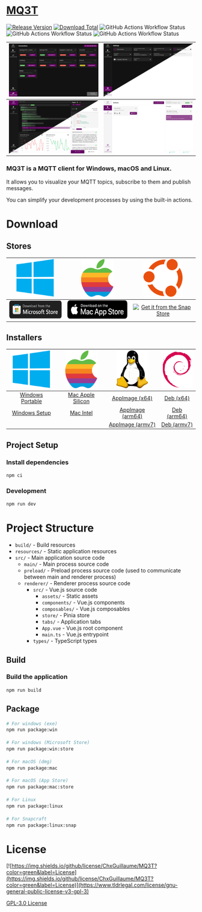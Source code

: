 # [MQ3T](https://mq3t.guillaumechx.dev/)

[//]: # (![https://img.shields.io/badge/Release-working%20on%20it%20!!-red]&#40;https://img.shields.io/badge/Release-working%20on%20it%20!!-red&#41;)
[![Release Version](https://img.shields.io/github/v/release/ChxGuillaume/MQ3T?label=Release)](https://github.com/ChxGuillaume/MQ3T/releases)
[![Download Total](https://img.shields.io/github/downloads/ChxGuillaume/MQ3T/total?label=Downloads)](https://github.com/ChxGuillaume/MQ3T/releases)
![GitHub Actions Workflow Status](https://img.shields.io/github/actions/workflow/status/ChxGuillaume/MQ3T/.github%2Fworkflows%2Fbuild-windows.yml?logo=github&label=Build%20Windows)
![GitHub Actions Workflow Status](https://img.shields.io/github/actions/workflow/status/ChxGuillaume/MQ3T/.github%2Fworkflows%2Fbuild-mac.yml?logo=github&label=Build%20Mac)
![GitHub Actions Workflow Status](https://img.shields.io/github/actions/workflow/status/ChxGuillaume/MQ3T/.github%2Fworkflows%2Fbuild-linux.yml?logo=github&label=Build%20Linux)


| ![Connections Theme Mix](docs/screenshots/connections-dark.png) | ![Settings](docs/screenshots/settings-mix.png) |
|-----------------------------------------------------------------|------------------------------------------------|
| ![Topics List](docs/screenshots/topics/topics-2-mix.png)        | ![Actions](docs/screenshots/actions-light.png) |

### MQ3T is a MQTT client for Windows, macOS and Linux.

It allows you to visualize your MQTT topics, subscribe to them and publish messages.

You can simplify your development processes by using the built-in actions.

# Download

## Stores

|                                    <img src='docs/platforms-logo/windows-logo.png' height='100'>                                    |                                  <img src='docs/platforms-logo/apple-logo.png' height='100'>                                   |                                       <img src='docs/platforms-logo/ubuntu-logo.svg' height='100'>                                        |
|:-----------------------------------------------------------------------------------------------------------------------------------:|:------------------------------------------------------------------------------------------------------------------------------:|:-----------------------------------------------------------------------------------------------------------------------------------------:|
| [<img src="docs/download-logo/microsoft-store.svg" alt="Alt Text" height="50">](	https://www.microsoft.com/store/apps/9N95JHMPSSQJ) | [<img src="docs/download-logo/mac-app-store.svg" alt="Alt Text" height="50">](https://apps.apple.com/fr/app/mq3t/id6479254709) | <a href="https://snapcraft.io/mq3t"><img alt="Get it from the Snap Store" src=https://snapcraft.io/en/dark/install.svg height="50" /></a> |

## Installers

|                   <img src='docs/platforms-logo/windows-logo.png' height='100'>                   |                 <img src='docs/platforms-logo/apple-logo.png' height='100'>                 |                    <img src='docs/platforms-logo/linux-logo.png' height='100'>                     |               <img src='docs/platforms-logo/debian-logo.png' height='100'>               |
|:-------------------------------------------------------------------------------------------------:|:-------------------------------------------------------------------------------------------:|:--------------------------------------------------------------------------------------------------:|:----------------------------------------------------------------------------------------:|
| [Windows Portable](https://mq3t.guillaumechx.dev/download.html?os=windows&arch=x64&type=portable) | [Mac Apple Silicon](https://mq3t.guillaumechx.dev/download.html?os=mac&arch=arm64&type=dmg) |  [AppImage (x64)](https://mq3t.guillaumechx.dev/download.html?os=linux&arch=x86_64&type=AppImage)  |  [Deb (x64)](https://mq3t.guillaumechx.dev/download.html?os=linux&arch=amd64&type=deb)   |
|    [Windows Setup](https://mq3t.guillaumechx.dev/download.html?os=windows&arch=x64&type=setup)    |      [Mac Intel](https://mq3t.guillaumechx.dev/download.html?os=mac&arch=x64&type=dmg)      | [AppImage (arm64)](https://mq3t.guillaumechx.dev/download.html?os=linux&arch=arm64&type=AppImage)  | [Deb (arm64)](https://mq3t.guillaumechx.dev/download.html?os=linux&arch=arm64&type=deb)  |
|                                                                                                   |                                                                                             | [AppImage (armv7)](https://mq3t.guillaumechx.dev/download.html?os=linux&arch=armv7l&type=AppImage) | [Deb (armv7)](https://mq3t.guillaumechx.dev/download.html?os=linux&arch=armv7l&type=deb) |

## Project Setup

### Install dependencies

```bash
npm ci
```

### Development

```bash
npm run dev
```

# Project Structure

- `build/` - Build resources
- `resources/` - Static application resources
- `src/` - Main application source code
  - `main/` - Main process source code
  - `preload/` - Preload process source code (used to communicate between main and renderer process)
  - `renderer/` - Renderer process source code
    - `src/` - Vue.js source code
      - `assets/` - Static assets
      - `components/` - Vue.js components
      - `composables/` - Vue.js composables
      - `store/` - Pinia store
      - `tabs/` - Application tabs
      - `App.vue` - Vue.js root component
      - `main.ts` - Vue.js entrypoint
    - `types/` - TypeScript types

## Build

### Build the application

```bash
npm run build
```

## Package

```bash
# For windows (exe)
npm run package:win

# For windows (Microsoft Store)
npm run package:win:store

# For macOS (dmg)
npm run package:mac

# For macOS (App Store)
npm run package:mac:store

# For Linux
npm run package:linux

# For Snapcraft
npm run package:linux:snap
```

# License
[![https://img.shields.io/github/license/ChxGuillaume/MQ3T?color=green&label=License](https://img.shields.io/github/license/ChxGuillaume/MQ3T?color=green&label=License)](https://www.tldrlegal.com/license/gnu-general-public-license-v3-gpl-3)

[GPL-3.0 License](LICENSE)
